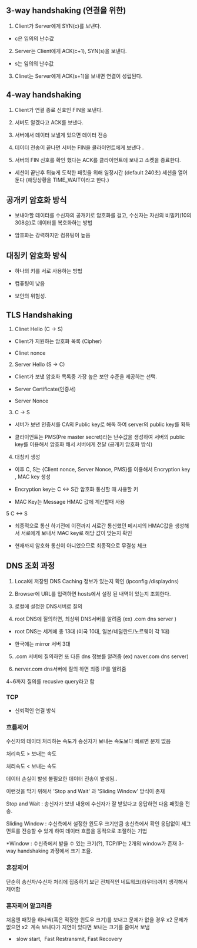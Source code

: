 ## 3-way handshaking (연결을 위한)

1. Client가 Server에게 SYN(c)를 보낸다.

- c은 임의의 난수값

2. Server는 Client에게 ACK(c+1), SYN(s)을 보낸다.

- s는 임의의 난수값 

3. Clinet는 Server에게 ACK(s+1)을 보내면 연결이 성립된다. 





## 4-way handshaking

1. Client가 연결 종료 신호인 FIN을 보낸다.

2. 서버도 알겠다고 ACK를 보낸다.

3. 서버에서 데이터 보낼게 있으면 데이터 전송 

4. 데이터 전송이 끝나면 서버는 FIN을 클라이언트에게 보낸다 .

5. 서버의 FIN 신호를 확인 했다는 ACK를 클라이언트에 보내고 소켓을 종료한다.

* 세션이 끝난후 뒤늦게 도착한 패킷을 위해 일정시간 (default 240초) 세션을 열어둔다 (해당상황을 TIME_WAIT이라고 한다.)







## 공개키 암호화 방식

- 보내야할 데이터를 수신자의 공개키로 암호화를 걸고, 수신자는 자신의 비밀키(10의 308승)로 데이터를 복호화하는 방법 

- 암호화는 강력하지만 컴퓨팅이 높음 





## 대칭키 암호화 방식 

- 하나의 키를 서로 사용하는 방법 

- 컴퓨팅이 낮음 

- 보안의 위험성.



## TLS Handshaking



1. Clinet Hello (C -> S)

- Client가 지원하는 암호화 목록 (Cipher)

- Clinet nonce



2. Server Hello (S -> C)

- Client가 보낸 암호화 목록중 가장 높은 보안 수준을 제공하는 선택.

- Server Certificate(인증서)

- Server Nonce



3. C -> S

- 서버가 보낸 인증서를 CA의 Public key로 해독 하여 server의 public key를 획득 

- 클라이언트는 PMS(Pre master secret)라는 난수값을 생성하여 서버의 public key를 이용해서 암호화 해서 서버에게 전달 (공개키 암호화 방식)



4. 대칭키 생성 

- 이후 C, S는 {Client nonce, Server Nonce, PMS}를 이용해서 Encryption key , MAC key 생성


- Encryption key는 C <-> S간 암호화 통신할 때 사용할 키

- MAC Key는 Message HMAC 값에 계산할때 사용 



5 C <-> S

- 최종적으로 통신 하기전에 이전까지 서로간 통신했던 메시지의 HMAC값을 생성해서 서로에게 보내서 MAC key로 해당 값이 맞는지 확인


- 현재까지 암호화 통신이 아니었으므로 최종적으로 무결성 체크 







## DNS 조회 과정 

1. Local에 저장된 DNS Caching 정보가 있는지 확인 (ipconfig /displaydns)

2. Browser에 URL를 입력하면 hosts에서 설정 된 내역이 있는지 조회한다.

3. 로컬에 설정한 DNS서버로 질의 

4. root DNS에 질의하면, 최상위 DNS서버를 알려줌 (ex) .com dns server )

- root DNS는 세계에 총 13대 (미국 10대, 일본/네덜란드/노르웨이 각 1대)

- 한국에는 mirror 서버 3대 

5. .com 서버에 질의하면 또 다른 dns 정보를 알려줌 (ex) naver.com dns server)

6. nerver.com dns서버에 질의 하면 최종 IP를 알려줌



4~6까지 질의를 recusive query라고 함 







### TCP 

- 신뢰적인 연결 방식



### 흐름제어 

수신자의 데이터 처리하는 속도가 송신자가 보내는 속도보다 빠르면 문제 없음 

처리속도 > 보내는 속도 



처리속도 < 보내는 속도

데이터 손실이 발생 불필요한 데이터 전송이 발생됨..

이런것을 막기 위해서 'Stop and Wait' 과 'Sliding Window' 방식이 존재



Stop and Wait : 송신자가 보낸 내용에 수신자가 잘 받았다고 응답하면 다음 패킷을 전송.

Sliding Window : 수신측에서 설정한 윈도우 크기만큼 송신측에서 확인 응답없이 세그먼트를 전송할 수 있게 하여 데이터 흐름을 동적으로 조절하는 기법




*Window : 수신측에서 받을 수 있는 크기(?), TCP/IP는 2개의 window가 존재 3-way handshaking 과정에서 크기 조율.





### 혼잡제어 

단순히 송신자/수신자 처리에 집중하기 보단 전체적인 네트워크(라우터)까지 생각해서 제어함



### 혼자제어 알고리즘

처음엔 패킷을 하나씩(혹은 적정한 윈도우 크기)를 보내고 문제가 없을 경우 x2 문제가 없으면 x2  계속 보내다가 지연이 있다면 보내는 크기를 줄여서 보냄


-  slow start,  Fast Restransmit, Fast Recovery



